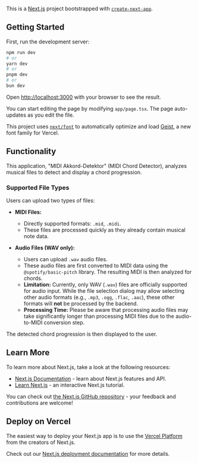 This is a [Next.js](https://nextjs.org) project bootstrapped with [`create-next-app`](https://nextjs.org/docs/app/api-reference/cli/create-next-app).

## Getting Started

First, run the development server:

```bash
npm run dev
# or
yarn dev
# or
pnpm dev
# or
bun dev
```

Open [http://localhost:3000](http://localhost:3000) with your browser to see the result.

You can start editing the page by modifying `app/page.tsx`. The page auto-updates as you edit the file.

This project uses [`next/font`](https://nextjs.org/docs/app/building-your-application/optimizing/fonts) to automatically optimize and load [Geist](https://vercel.com/font), a new font family for Vercel.

## Functionality

This application, "MIDI Akkord-Detektor" (MIDI Chord Detector), analyzes musical files to detect and display a chord progression.

### Supported File Types

Users can upload two types of files:

*   **MIDI Files:**
    *   Directly supported formats: `.mid`, `.midi`.
    *   These files are processed quickly as they already contain musical note data.

*   **Audio Files (WAV only):**
    *   Users can upload `.wav` audio files.
    *   These audio files are first converted to MIDI data using the `@spotify/basic-pitch` library. The resulting MIDI is then analyzed for chords.
    *   **Limitation:** Currently, only WAV (`.wav`) files are officially supported for audio input. While the file selection dialog may allow selecting other audio formats (e.g., `.mp3`, `.ogg`, `.flac`, `.aac`), these other formats will **not** be processed by the backend.
    *   **Processing Time:** Please be aware that processing audio files may take significantly longer than processing MIDI files due to the audio-to-MIDI conversion step.

The detected chord progression is then displayed to the user.

## Learn More

To learn more about Next.js, take a look at the following resources:

- [Next.js Documentation](https://nextjs.org/docs) - learn about Next.js features and API.
- [Learn Next.js](https://nextjs.org/learn) - an interactive Next.js tutorial.

You can check out [the Next.js GitHub repository](https://github.com/vercel/next.js) - your feedback and contributions are welcome!

## Deploy on Vercel

The easiest way to deploy your Next.js app is to use the [Vercel Platform](https://vercel.com/new?utm_medium=default-template&filter=next.js&utm_source=create-next-app&utm_campaign=create-next-app-readme) from the creators of Next.js.

Check out our [Next.js deployment documentation](https://nextjs.org/docs/app/building-your-application/deploying) for more details.
